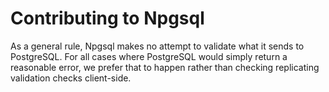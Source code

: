 # Contributing to Npgsql

As a general rule, Npgsql makes no attempt to validate what it sends to PostgreSQL. For all cases where PostgreSQL would simply return a reasonable error, we prefer that to happen rather than checking replicating validation checks client-side.
